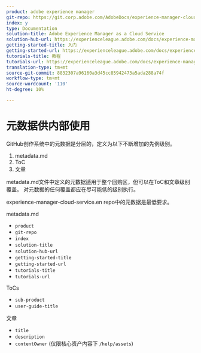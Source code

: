 ```yaml
---
product: adobe experience manager
git-repo: https://git.corp.adobe.com/AdobeDocs/experience-manager-cloud-service.zh-Hans
index: y
type: Documentation
solution-title: Adobe Experience Manager as a Cloud Service
solution-hub-url: https://experienceleague.adobe.com/docs/experience-manager-cloud-service/landing/home.html
getting-started-title: 入门
getting-started-url: https://experienceleague.adobe.com/docs/experience-manager-cloud-service/overview/home.html
tutorials-title: 教程
tutorials-url: https://experienceleague.adobe.com/docs/experience-manager-learn/cloud-service/overview.html
translation-type: tm+mt
source-git-commit: 8832307a96160a3d45cc85942473a5ada288a74f
workflow-type: tm+mt
source-wordcount: '110'
ht-degree: 10%

---
```



# 元数据供内部使用

GitHub创作系统中的元数据是分层的，定义为以下不断增加的先例级别。

1. metadata.md
1. ToC
1. 文章

metadata.md文件中定义的元数据适用于整个回购区，但可以在ToC和文章级别覆盖。 对元数据的任何覆盖都应在尽可能低的级别执行。

experience-manager-cloud-service.en repo中的元数据是最低要求。

metadata.md

* `product`
* `git-repo`
* `index`
* `solution-title`
* `solution-hub-url`
* `getting-started-title`
* `getting-started-url`
* `tutorials-title`
* `tutorials-url`

ToCs

* `sub-product`
* `user-guide-title`

文章

* `title`
* `description`
* `contentOwner` (仅限核心资产内容下 `/help/assets`)
